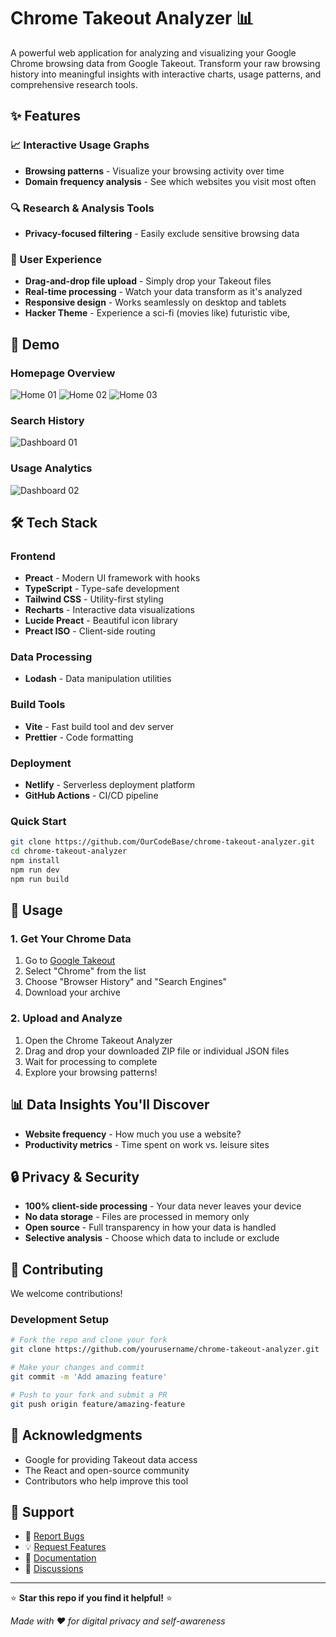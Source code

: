 # Chrome Takeout Analyzer 📊

A powerful web application for analyzing and visualizing your Google Chrome browsing data from Google Takeout. Transform your raw browsing history into meaningful insights with interactive charts, usage patterns, and comprehensive research tools.

## ✨ Features

### 📈 Interactive Usage Graphs
- **Browsing patterns** - Visualize your browsing activity over time
- **Domain frequency analysis** - See which websites you visit most often

### 🔍 Research & Analysis Tools

- **Privacy-focused filtering** - Easily exclude sensitive browsing data

### 📱 User Experience
- **Drag-and-drop file upload** - Simply drop your Takeout files
- **Real-time processing** - Watch your data transform as it's analyzed
- **Responsive design** - Works seamlessly on desktop and tablets
- **Hacker Theme** - Experience a sci-fi (movies like) futuristic vibe,

## 🚀 Demo

### Homepage Overview
![Home 01](/docs/home-20.png)
![Home 02](/docs/home-21.png)
![Home 03](/docs/home-22.png)

### Search History
![Dashboard 01](/docs/dashboard-21.png)

### Usage Analytics
![Dashboard 02](/docs/dashboard-22.png)

## 🛠️ Tech Stack

### Frontend
- **Preact** - Modern UI framework with hooks
- **TypeScript** - Type-safe development
- **Tailwind CSS** - Utility-first styling
- **Recharts** - Interactive data visualizations
- **Lucide Preact** - Beautiful icon library
- **Preact ISO** - Client-side routing

### Data Processing
- **Lodash** - Data manipulation utilities

### Build Tools
- **Vite** - Fast build tool and dev server
- **Prettier** - Code formatting

### Deployment
- **Netlify** - Serverless deployment platform
- **GitHub Actions** - CI/CD pipeline

### Quick Start

```bash
git clone https://github.com/OurCodeBase/chrome-takeout-analyzer.git
cd chrome-takeout-analyzer
npm install
npm run dev
npm run build
```

## 🔧 Usage

### 1. Get Your Chrome Data
1. Go to [Google Takeout](https://takeout.google.com)
2. Select "Chrome" from the list
3. Choose "Browser History" and "Search Engines"
4. Download your archive

### 2. Upload and Analyze
1. Open the Chrome Takeout Analyzer
2. Drag and drop your downloaded ZIP file or individual JSON files
3. Wait for processing to complete
4. Explore your browsing patterns!

## 📊 Data Insights You'll Discover

- **Website frequency** - How much you use a website?
- **Productivity metrics** - Time spent on work vs. leisure sites

## 🔒 Privacy & Security

- **100% client-side processing** - Your data never leaves your device
- **No data storage** - Files are processed in memory only
- **Open source** - Full transparency in how your data is handled
- **Selective analysis** - Choose which data to include or exclude

## 🤝 Contributing

We welcome contributions!

### Development Setup
```bash
# Fork the repo and clone your fork
git clone https://github.com/yourusername/chrome-takeout-analyzer.git

# Make your changes and commit
git commit -m 'Add amazing feature'

# Push to your fork and submit a PR
git push origin feature/amazing-feature
```

## 🙏 Acknowledgments

- Google for providing Takeout data access
- The React and open-source community
- Contributors who help improve this tool

## 📧 Support

- 🐛 [Report Bugs](https://github.com/OurCodeBase/chrome-takeout-analyzer/issues)
- 💡 [Request Features](https://github.com/OurCodeBase/chrome-takeout-analyzer/issues)
- 📖 [Documentation](https://github.com/OurCodeBase/chrome-takeout-analyzer/wiki)
- 💬 [Discussions](https://github.com/OurCodeBase/chrome-takeout-analyzer/discussions)

---

⭐ **Star this repo if you find it helpful!** ⭐

*Made with ❤️ for digital privacy and self-awareness*
